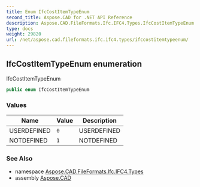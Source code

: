 ```yaml
---
title: Enum IfcCostItemTypeEnum
second_title: Aspose.CAD for .NET API Reference
description: Aspose.CAD.FileFormats.Ifc.IFC4.Types.IfcCostItemTypeEnum enum. IfcCostItemTypeEnum
type: docs
weight: 29820
url: /net/aspose.cad.fileformats.ifc.ifc4.types/ifccostitemtypeenum/
---
```

## IfcCostItemTypeEnum enumeration

IfcCostItemTypeEnum

```csharp
public enum IfcCostItemTypeEnum
```

### Values

| Name | Value | Description |
| --- | --- | --- |
| USERDEFINED | `0` | USERDEFINED |
| NOTDEFINED | `1` | NOTDEFINED |

### See Also

* namespace [Aspose.CAD.FileFormats.Ifc.IFC4.Types](../../aspose.cad.fileformats.ifc.ifc4.types/)
* assembly [Aspose.CAD](../../)


